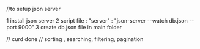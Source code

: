 



//to setup json server

1 install json server
2 script file : "server" : "json-server --watch db.json --port 9000"
3 create db.json file in main folder



// curd done
// sorting , searching, filtering, pagination 